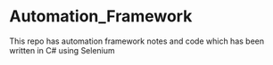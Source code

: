 # Automation_Framework
This repo has automation framework notes and code which has been written in C# using Selenium

